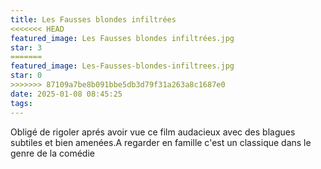 ```yaml
---
title: Les Fausses blondes infiltrées
<<<<<<< HEAD
featured_image: Les Fausses blondes infiltrées.jpg
star: 3
=======
featured_image: Les-Fausses-blondes-infiltrees.jpg
star: 0
>>>>>>> 87109a7be8b091bbe5db3d79f31a263a8c1687e0
date: 2025-01-08 08:45:25
tags:
---
```

Obligé de rigoler aprés avoir vue ce film audacieux avec des blagues subtiles et bien amenées.A regarder en famille c'est un classique dans le genre de la comédie